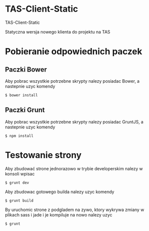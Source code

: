 # TAS-Client-Static
TAS-Client-Static

Statyczna wersja nowego klienta do projektu na TAS

# Pobieranie odpowiednich paczek

## Paczki Bower
Aby pobrac wszystkie potrzebne skrypty nalezy posiadac Bower, a nastepnie uzyc komendy
  ```
  $ bower install
  ```

## Paczki Grunt
Aby pobrac wszystkie potrzebne skrypty nalezy posiadac GruntJS, a nastepnie uzyc komendy
  ```
  $ npm install
  ```


# Testowanie strony

Aby zbudować strone jednorazowo w trybie developerskim nalezy w konsoli wpisac
  ```
  $ grunt dev
  ```

Aby zbudowac gotowego builda nalezy uzyc komendy
  ```
  $ grunt build
  ```

By uruchomic strone z podgladem na zywo, ktory wykrywa zmiany w plikach sass i jade i je kompiluje na nowo nalezy uzyc
  ```
  $ grunt
  ```
